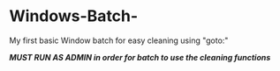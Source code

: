 # Windows-Batch-
My first basic Window batch for easy cleaning using "goto:"


***MUST RUN AS ADMIN in order for batch to use the cleaning functions***
